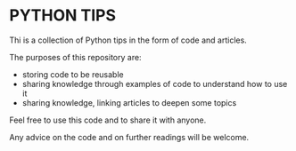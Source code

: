 # PYTHON TIPS
Thi is a collection of Python tips in the form of code and articles.

The purposes of this repository are:
- storing code to be reusable
- sharing knowledge through examples of code to understand how to use it
- sharing knowledge, linking articles to deepen some topics


Feel free to use this code and to share it with anyone.

Any advice on the code and on further readings will be welcome.
